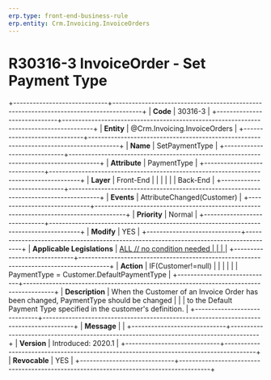 ```yaml
---
erp.type: front-end-business-rule
erp.entity: Crm.Invoicing.InvoiceOrders
---
```


# R30316-3 InvoiceOrder - Set Payment Type
+-----------------------------+---------------------------------------------------------------------------------------+
| **Code**                    | 30316-3                                                                               |
+-----------------------------+---------------------------------------------------------------------------------------+
| **Entity**                  | @Crm.Invoicing.InvoiceOrders                                                                          |
+-----------------------------+---------------------------------------------------------------------------------------+
| **Name**                    | SetPaymentType                                                                        |
+-----------------------------+---------------------------------------------------------------------------------------+
| **Attribute**               | PaymentType                                                                           |
+-----------------------------+---------------------------------------------------------------------------------------+
| **Layer**                   | Front-End                                                                             |
|                             |                                                                                       |
|                             | Back-End                                                                              |
+-----------------------------+---------------------------------------------------------------------------------------+
| **Events**                  | AttributeChanged(Customer)                                                            |
+-----------------------------+---------------------------------------------------------------------------------------+
| **Priority**                | Normal                                                                                |
+-----------------------------+---------------------------------------------------------------------------------------+
| **Modify**                  | YES                                                                                   |
+-----------------------------+---------------------------------------------------------------------------------------+
| **Applicable Legislations** | [ALL // no condition needed                                                           |
|                             | ](https://confluence.erp.net/display/techdoc/Country+Specific+Functionality)          |
+-----------------------------+---------------------------------------------------------------------------------------+
| **Action**                  | IF(Customer!=null)                                                                    |
|                             |                                                                                       |
|                             | PaymentType = Customer.DefaultPaymentType                                             |
+-----------------------------+---------------------------------------------------------------------------------------+
| **Description**             | When the Customer of an Invoice Order has been changed, PaymentType should be changed |
|                             | to the Default Payment Type specified in the customer\'s definition.                  |
+-----------------------------+---------------------------------------------------------------------------------------+
| **Message**                 |                                                                                       |
+-----------------------------+---------------------------------------------------------------------------------------+
| **Version**                 | Introduced: 2020.1                                                                    |
+-----------------------------+---------------------------------------------------------------------------------------+
| **Revocable**               | YES                                                                                   |
+-----------------------------+---------------------------------------------------------------------------------------+

  

  

  
